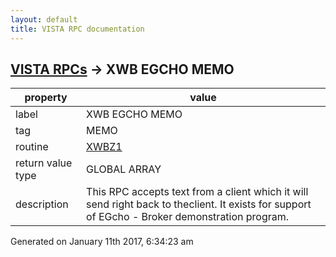 ```yaml
---
layout: default
title: VISTA RPC documentation
---
```




## [VISTA RPCs](TableOfContent.md) &#8594; XWB EGCHO MEMO 

 property | value 
--- | --- 
 label | XWB EGCHO MEMO
 tag | MEMO
 routine | [XWBZ1](http://code.osehra.org/dox/Routine_XWBZ1_source.html)
 return value type | GLOBAL ARRAY
 description | This RPC accepts text from a client which it will send right back to theclient.  It exists for support of EGcho - Broker demonstration program.




Generated on January 11th 2017, 6:34:23 am